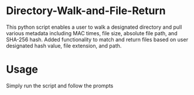 # Directory-Walk-and-File-Return

This python script enables a user to walk a designated directory and pull various metadata including MAC times, file size, absolute file path, and SHA-256 hash. Added functionality to match and return files based on user designated hash value, file extension, and path.

# Usage

Simply run the script and follow the prompts
